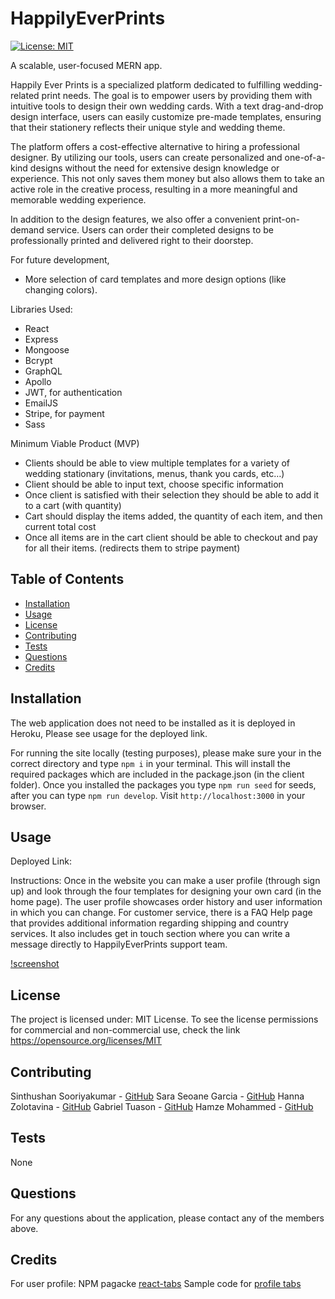 # HappilyEverPrints

[![License: MIT](https://img.shields.io/badge/License-MIT-yellow.svg)](https://opensource.org/licenses/MIT)

A scalable, user-focused MERN app.

Happily Ever Prints is a specialized platform dedicated to fulfilling wedding-related print needs. The goal is to empower users by providing them with intuitive tools to design their own wedding cards. With a text drag-and-drop design interface, users can easily customize pre-made templates, ensuring that their stationery reflects their unique style and wedding theme.

The platform offers a cost-effective alternative to hiring a professional designer. By utilizing our tools, users can create personalized and one-of-a-kind designs without the need for extensive design knowledge or experience. This not only saves them money but also allows them to take an active role in the creative process, resulting in a more meaningful and memorable wedding experience.

In addition to the design features, we also offer a convenient print-on-demand service. Users can order their completed designs to be professionally printed and delivered right to their doorstep. 

For future development, 
- More selection of card templates and more design options (like changing colors).

Libraries Used:
- React
- Express
- Mongoose
- Bcrypt
- GraphQL
- Apollo
- JWT, for authentication
- EmailJS
- Stripe, for payment
- Sass

Minimum Viable Product (MVP) 
- Clients should be able to view multiple templates for a variety of wedding stationary (invitations, menus, thank you cards, etc…)
- Client should be able to input text, choose specific information
- Once client is satisfied with their selection they should be able to add it to a cart (with quantity)
- Cart should display the items added, the quantity of each item, and then current total cost
- Once all items are in the cart client should be able to checkout and pay for all their items. (redirects them to stripe payment)

## Table of Contents

- [Installation](#installation)
- [Usage](#usage)
- [License](#license)
- [Contributing](#contributing)
- [Tests](#tests)
- [Questions](#questions)
- [Credits](#credits)

## Installation

The web application does not need to be installed as it is deployed in Heroku, Please see usage for the deployed link.

For running the site locally (testing purposes), please make sure your in the correct directory and type `npm i` in your terminal. This will install the required packages which are included in the package.json (in the client folder). Once you installed the packages you type `npm run seed` for seeds, after you can type `npm run develop`. Visit `http://localhost:3000` in your browser.

## Usage

Deployed Link:  

Instructions: Once in the website you can make a user profile (through sign up) and look through the four templates for designing your own card (in the home page). The user profile showcases order history and user information in which you can change. For customer service, there is a FAQ Help page that provides additional information regarding shipping and country services. It also includes get in touch section where you can write a message directly to HappilyEverPrints support team.

[!screenshot]()

## License

The project is licensed under: MIT License. To see the license permissions for commercial and non-commercial use, check the link https://opensource.org/licenses/MIT

## Contributing

Sinthushan Sooriyakumar - [GitHub](https://github.com/sinthushan)
Sara Seoane Garcia - [GitHub](https://github.com/sarasg89) 
Hanna Zolotavina - [GitHub](https://github.com/hannazo)
Gabriel Tuason - [GitHub](https://github.com/gabetuason)
Hamze Mohammed - [GitHub](https://github.com/mhamze23)

## Tests

None

## Questions

For any questions about the application, please contact any of the members above.

## Credits

For user profile:
NPM pagacke [react-tabs](https://www.npmjs.com/package/react-tabs)
Sample code for [profile tabs](https://codesandbox.io/s/r4m5jp6jjq?file=/src/styles.css:275-925)

